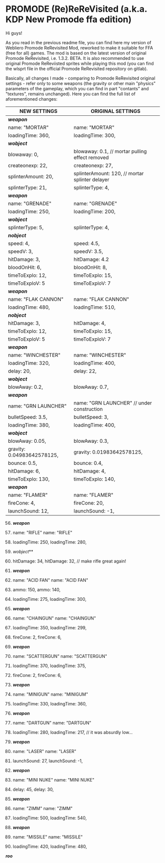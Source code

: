 # PROMODE (Re)ReReVisited (a.k.a. KDP New Promode ffa edition)

Hi guys!

As you read in the previous readme file, you can find here my version of Webliero Promode ReRevisited Mod, reworked to make it suitable for FFA (free for all) games. The mod is based on the latest version of original Promode ReRevisited, i.e. 1.3.2. BETA. It is also recommended to use original Promode ReReviisted sprites while playing this mod (you can find the wlsprt file in the official Promode ReRevisited repository on gitlab).

Basically, all changes I made - comparing to Promode ReRevisited original settings - refer only to some weapons (the gravity or other main "physics" parameters of the gameplay, which you can find in part "contants" and "textures", remains unchanged). Here you can find the full list of aforementioned changes:


|  NEW SETTINGS         |      ORIGINAL SETTINGS
|---------------------- | ------------------------
|***weapon***           
|name: "MORTAR"         |   name: "MORTAR"
|loadingTime: 360,      |   loadingTime: 300,
|***wobject***          
|blowaway: 0,           |    blowaway: 0.1,   // mortar pulling effect removed
|createonexp: 22,       |    createonexp: 27,
|splinterAmount: 20,    |    splinterAmount: 120,  // mortar splinter delayer
|splinterType: 21,      |    splinterType: 4,
|***weapon***           
|name: "GRENADE"        |    name: "GRENADE"
|loadingTime: 250,      |    loadingTime: 200,
|***wobject***
|splinterType: 5,       |    splinterType: 4,
|***nobject***
|speed: 4,              |    speed: 4.5,
|speedV: 3,             |    speedV: 3.5,
|hitDamage: 3,          |    hitDamage: 4.2
|bloodOnHit: 6,         |    bloodOnHit: 8,
|timeToExplo: 12,       |    timeToExplo: 15,
|timeToExploV: 5        |    timeToExploV: 7
|***weapon***           
|name: "FLAK CANNON"    |    name: "FLAK CANNON"
|loadingTime: 480,      |    loadingTime: 510,
|***nobject***
|hitDamage: 3,          |    hitDamage: 4,
|timeToExplo: 12,       |    timeToExplo: 15,
|timeToExploV: 5        |    timeToExploV: 7
|***weapon***
|name: "WINCHESTER"     |    name: "WINCHESTER"
|loadingTime: 320,      |    loadingTime: 400,
|delay: 20,             |    delay: 22,
|***wobject***
|blowAway: 0.2,         |    blowAway: 0.7,
|***weapon***
|name: "GRN LAUNCHER"   |    name: "GRN LAUNCHER"  // under construction
|bulletSpeed: 3.5,      |    bulletSpeed: 3,
|loadingTime: 380,      |    loadingTime: 400,
|***wobject***
|blowAway: 0.05,        |    blowAway: 0.3,
|gravity: 0.04983642578125,| gravity: 0.01983642578125,
|bounce: 0.5,           |    bounce: 0.4,
|hitDamage: 6,          |    hitDamage: 4,
|timeToExplo: 130,      |    timeToExplo: 140,
|***weapon***
|name: "FLAMER"         |    name: "FLAMER"
|fireCone: 4,           |    fireCone: 20,
|launchSound: 12,       |    launchSound: -1,
 
56. ***weapon***
57. name: "RIFLE"              name: "RIFLE"
58. loadingTime: 250,          loadingTime: 280,
59. *wobject***
60. hitDamage: 34,             hitDamage: 32, // make rifle great again!

62. ***weapon***
63. name: "ACID FAN"           name: "ACID FAN"
64. ammo: 150,                 ammo: 140,
65. loadingTime: 275,          loadingTime: 300,
 
67. ***weapon***
68. name: "CHAINGUN"           name: "CHAINGUN"
69. loadingTime: 350,          loadingTime: 299,
70. fireCone: 2,               fireCone: 6,
 
72. ***weapon***
73. name: "SCATTERGUN"         name: "SCATTERGUN"
74. loadingTime: 370,          loadingTime: 375,
75. fireCone: 2,               fireCone: 6,

77. ***weapon***
78. name: "MINIGUN"            name: "MINIGUM"
79. loadingTime: 330,          loadingTime: 360,
 
81. ***weapon***
82. name: "DARTGUN"            name: "DARTGUN"
83. loadingTime: 280,          loadingTime: 217,  // it was absurdly low...

85. ***weapon***
86. name: "LASER"              name: "LASER"
87. launchSound: 27,           launchSound: -1,

89. ***weapon***
90. name: "MINI NUKE"          name: "MINI NUKE"
91. delay: 45,                 delay: 30,
 
93. ***weapon***
94. name: "ZIMM"               name: "ZIMM"
95. loadingTime: 500,          loadingTime: 540,

97. ***weapon***
98. name: "MISSILE"            name: "MISSILE"
99. loadingTime: 420,          loadingTime: 480,

***roo***
